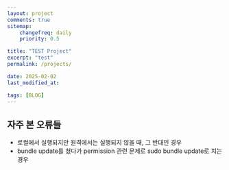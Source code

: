```yaml
---
layout: project
comments: true
sitemap:
    changefreq: daily
    priority: 0.5

title: "TEST Project"
excerpt: "test"
permalink: /projects/

date: 2025-02-02
last_modified_at: 

tags: [BLOG]
---
```


## 자주 본 오류들
* 로컬에서 실행되지만 원격에서는 실행되지 않을 때, 그 반대인 경우
* bundle update를 쳤다가 permission 관련 문제로 sudo bundle update로 치는 경우  